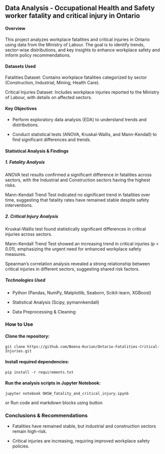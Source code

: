 ## Data Analysis - Occupational Health and Safety worker fatality and critical injury in Ontario

#### Overview

This project analyzes workplace fatalities and critical injuries in Ontario using data from the Ministry of Labour. The goal is to identify trends, sector-wise distributions, and key insights to enhance workplace safety and inform policy recommendations.

#### Datasets Used

Fatalities Dataset: Contains workplace fatalities categorized by sector (Construction, Industrial, Mining, Health Care).

Critical Injuries Dataset: Includes workplace injuries reported to the Ministry of Labour, with details on affected sectors.

#### Key Objectives

- Perform exploratory data analysis (EDA) to understand trends and distributions.

- Conduct statistical tests (ANOVA, Kruskal-Wallis, and Mann-Kendall) to find significant differences and trends.

#### Statistical Analysis & Findings

#####  1. Fatality Analysis

ANOVA test results confirmed a significant difference in fatalities across sectors, with the Industrial and Construction sectors having the highest risks.

Mann-Kendall Trend Test indicated no significant trend in fatalities over time, suggesting that fatality rates have remained stable despite safety interventions.

#####  2. Critical Injury Analysis

Kruskal-Wallis test found statistically significant differences in critical injuries across sectors.

Mann-Kendall Trend Test showed an increasing trend in critical injuries (p < 0.01), emphasizing the urgent need for enhanced workplace safety measures.

Spearman’s correlation analysis revealed a strong relationship between critical injuries in different sectors, suggesting shared risk factors.

##### Technologies Used

* Python (Pandas, NumPy, Matplotlib, Seaborn, Scikit-learn, XGBoost)

* Statistical Analysis (Scipy, pymannkendall)

* Data Preprocessing & Cleaning

### How to Use

#### Clone the repository:

`git clone https://github.com/Beena-Kurian/Ontario-Fatalities-Critical-Injuries.git`

#### Install required dependencies:

`pip install -r requirements.txt`

#### Run the analysis scripts in Jupyter Notebook:

`jupyter notebook OHSW_fatality_and_critical_injury.ipynb`

or Run code and markdown blocks using button

### Conclusions & Recommendations

* Fatalities have remained stable, but industrial and construction sectors remain high-risk.

* Critical injuries are increasing, requiring improved workplace safety policies.


